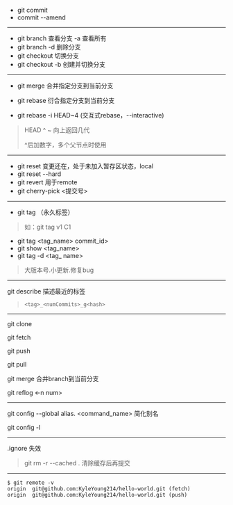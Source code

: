 + git commit
+ commit --amend

---

+ git branch <name> 查看分支 -a 查看所有
+ git branch -d <name> 删除分支
+ git checkout <name> 切换分支
+ git checkout -b <branch-name> 创建并切换分支

---

+ git merge <branch> 合并指定分支到当前分支
+ git rebase <branch> 衍合指定分支到当前分支

+ git rebase -i HEAD~4 (交互式rebase，--interactive)

> HEAD
> ^
> ~<num> 向上返回几代
>
> ^后加数字，多个父节点时使用

---

+ git reset 变更还在，处于未加入暂存区状态，local
+ git reset --hard <commit-id>
+ git revert 用于remote
+ git cherry-pick <提交号>

---

+ git tag （永久标签）

>如：git tag v1 C1

+ git tag <tag_name> commit_id>
+ git show <tag_name>
+ git tag -d <tag_ name>

> 大版本号.小更新.修复bug

---

git describe <ref> 描述最近的标签
>`<tag>_<numCommits>_g<hash>`

---

git clone <url>

git fetch

git push <orgin> <master>

git pull

git merge <branch> 合并branch到当前分支

git reflog <-n num>

---

git config --global alias.<name> <command_name> 简化别名

git config -l

---

.ignore 失效 

>git rm -r --cached . 清除缓存后再提交

---

    $ git remote -v
    origin  git@github.com:KyleYoung214/hello-world.git (fetch)
    origin  git@github.com:KyleYoung214/hello-world.git (push)